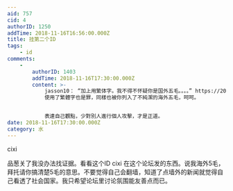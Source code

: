 ```yaml
---
aid: 757
cid: 4
authorID: 1250
addTime: 2018-11-16T16:56:00.000Z
title: 挂第二个ID
tags:
    - id
comments:
    -
        authorID: 1403
        addTime: 2018-11-16T17:30:00.000Z
        content: >-
            jasson10： “加上用繁体字。我不得不怀疑你是国外五毛。。。。” https://2049bbs.xyz/t/749
            使用了繁體字也是罪，同樣也被你列入了不純潔的海外五毛，呵呵。


            表達自己觀點，少對別人進行個人攻擊，才是正道。
date: 2018-11-16T17:30:00.000Z
category: 水
---
```


cixi

品葱关了我没办法找证据。看看这个ID cixi 在这个论坛发的东西。说我海外5毛，拜托请你搞清楚5毛的意思。不要觉得自己会翻墙，知道了点墙外的新闻就觉得自己看透了社会国家。我只希望论坛里讨论氛围能友善点而已。
